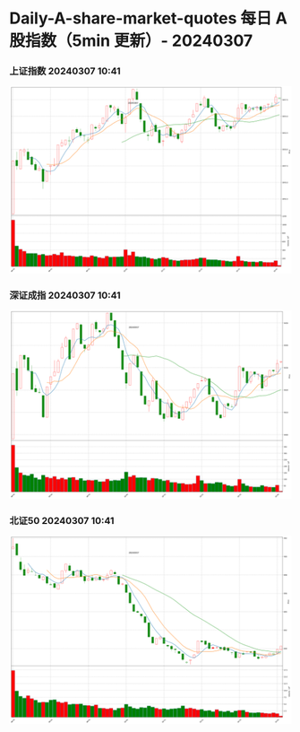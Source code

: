 
# Daily-A-share-market-quotes 每日 A 股指数（5min 更新）- 20240307

### 上证指数 20240307 10:41
![](./fig/2024/3/20240307-sh000001.png)

### 深证成指 20240307 10:41
![](./fig/2024/3/20240307-sz399001.png)

### 北证50 20240307 10:41
![](./fig/2024/3/20240307-bj899050.png)
